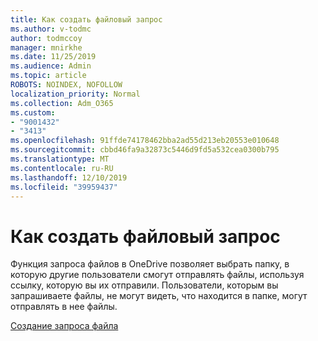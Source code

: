```yaml
---
title: Как создать файловый запрос
ms.author: v-todmc
author: todmccoy
manager: mnirkhe
ms.date: 11/25/2019
ms.audience: Admin
ms.topic: article
ROBOTS: NOINDEX, NOFOLLOW
localization_priority: Normal
ms.collection: Adm_O365
ms.custom:
- "9001432"
- "3413"
ms.openlocfilehash: 91ffde74178462bba2ad55d213eb20553e010648
ms.sourcegitcommit: cbbd46fa9a32873c5446d9fd5a532cea0300b795
ms.translationtype: MT
ms.contentlocale: ru-RU
ms.lasthandoff: 12/10/2019
ms.locfileid: "39959437"
---
```

# <a name="how-to-create-a-file-request"></a>Как создать файловый запрос

Функция запроса файлов в OneDrive позволяет выбрать папку, в которую другие пользователи смогут отправлять файлы, используя ссылку, которую вы их отправили. Пользователи, которым вы запрашиваете файлы, не могут видеть, что находится в папке, могут отправлять в нее файлы.

[Создание запроса файла](https://support.office.com/article/create-a-file-request-f54aa7f8-2589-4421-b351-d415fc3b83af)